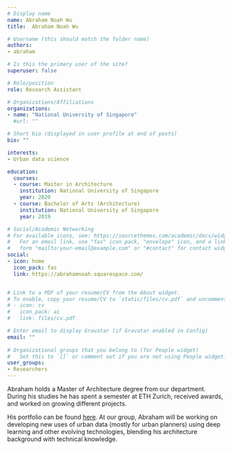 ```yaml
---
# Display name
name: Abraham Noah Wu
title:  Abraham Noah Wu

# Username (this should match the folder name)
authors:
- abraham

# Is this the primary user of the site?
superuser: false

# Role/position
role: Research Assistant

# Organizations/Affiliations
organizations:
- name: "National University of Singapore"
  #url: ""

# Short bio (displayed in user profile at end of posts)
bio: ""

interests:
- Urban data science

education:
  courses:
  - course: Master in Architecture
    institution: National University of Singapore
    year: 2020
  - course: Bachelor of Arts (Architecture)
    institution: National University of Singapore
    year: 2019

# Social/Academic Networking
# For available icons, see: https://sourcethemes.com/academic/docs/widgets/#icons
#   For an email link, use "fas" icon pack, "envelope" icon, and a link in the
#   form "mailto:your-email@example.com" or "#contact" for contact widget.
social:
- icon: home
  icon_pack: fas
  link: https://abrahamnoah.squarespace.com/


# Link to a PDF of your resume/CV from the About widget.
# To enable, copy your resume/CV to `static/files/cv.pdf` and uncomment the lines below.  
# - icon: cv
#   icon_pack: ai
#   link: files/cv.pdf

# Enter email to display Gravatar (if Gravatar enabled in Config)
email: ""
  
# Organizational groups that you belong to (for People widget)
#   Set this to `[]` or comment out if you are not using People widget.  
user_groups:
- Researchers
---
```


Abraham holds a Master of Architecture degree from our department.
During his studies he has spent a semester at ETH Zurich, received awards, and worked on growing different projects.

His portfolio can be found [here](https://abrahamnoah.squarespace.com).
At our group, Abraham will be working on developing new uses of urban data (mostly for urban planners) using deep learning and other evolving technologies, blending his architecture background with technical knowledge.
